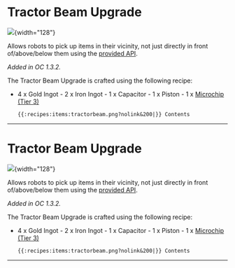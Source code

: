# Tractor Beam Upgrade

![](/items/tractor_beam.png){width="128"}

Allows robots to pick up items in their vicinity, not just directly in
front of/above/below them using the [provided
API](/component/tractor_beam).

*Added in OC 1.3.2.*

The Tractor Beam Upgrade is crafted using the following recipe:

- 4 x Gold Ingot - 2 x Iron Ingot - 1 x Capacitor - 1 x Piston - 1 x
[Microchip (Tier 3)](/item/materials)

      {{:recipes:items:tractorbeam.png?nolink&200|}} Contents

------------------------------------------------------------------------

# Tractor Beam Upgrade

![](/items/tractor_beam.png){width="128"}

Allows robots to pick up items in their vicinity, not just directly in
front of/above/below them using the [provided
API](/component/tractor_beam).

*Added in OC 1.3.2.*

The Tractor Beam Upgrade is crafted using the following recipe:

- 4 x Gold Ingot - 2 x Iron Ingot - 1 x Capacitor - 1 x Piston - 1 x
[Microchip (Tier 3)](/item/materials)

      {{:recipes:items:tractorbeam.png?nolink&200|}} Contents

------------------------------------------------------------------------
